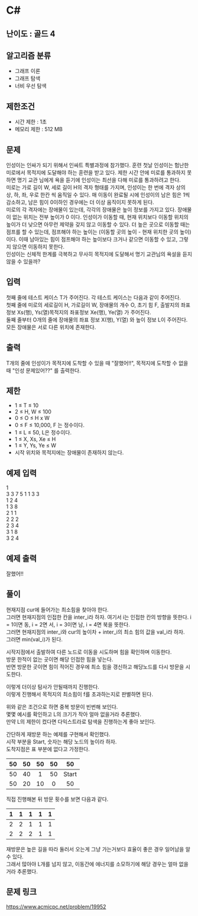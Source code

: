 # C#

## 난이도 : 골드 4

## 알고리즘 분류
  - 그래프 이론
  - 그래프 탐색
  - 너비 우선 탐색

## 제한조건
  - 시간 제한 : 1초
  - 메모리 제한 : 512 MB

## 문제
인성이는 인싸가 되기 위해서 인싸트 특별과정에 참가했다. 훈련 첫날 인성이는 험난한 미로에서 목적지에 도달해야 하는 훈련을 받고 있다. 제한 시간 안에 미로를 통과하지 못하면 명기 교관 님에게 욕을 듣기에 인성이는 최선을 다해 미로를 통과하려고 한다.<br/>
미로는 가로 길이 W, 세로 길이 H의 격자 형태를 가지며, 인성이는 한 번에 격자 상의 상, 하, 좌, 우로 한칸 씩 움직일 수 있다.  매 이동이 완료될 시에 인성이의 남은 힘은 1씩 감소하고, 남은 힘이 0이하인 경우에는 더 이상 움직이지 못하게 된다.<br/>
미로의 각 격자에는 장애물이 있는데, 각각의 장애물은 높이 정보를 가지고 있다. 장애물이 없는 위치는 전부 높이가 0 이다. 인성이가 이동할 때, 현재 위치보다 이동할 위치의 높이가 더 낮으면 아무런 제약을 갖지 않고 이동할 수 있다. 더 높은 곳으로 이동할 때는 점프를 할 수 있는데, 점프해야 하는 높이는 (이동할 곳의 높이 - 현재 위치한 곳의 높이) 이다. 이때 남아있는 힘이 점프해야 하는 높이보다 크거나 같으면 이동할 수 있고, 그렇지 않으면 이동하지 못한다.<br/>
인성이는 신체적 한계를 극복하고 무사히 목적지에 도달해서 명기 교관님의 욕설을 듣지 않을 수 있을까?<br/>


## 입력
첫째 줄에 테스트 케이스 T가 주어진다. 각 테스트 케이스는 다음과 같이 주어진다.<br/>
첫째 줄에 미로의 세로길이 H, 가로길이 W, 장애물의 개수 O, 초기 힘 F, 출발지의 좌표 정보 Xs(행), Ys(열)목적지의 좌표정보 Xe(행), Ye(열) 가 주어진다.<br/>
둘째 줄부터 O개의 줄에 장애물의 좌표 정보 X(행), Y(열) 와 높이 정보 L이 주어진다. 모든 장애물은 서로 다른 위치에 존재한다.<br/>


## 출력
T개의 줄에 인성이가 목적지에 도착할 수 있을 때 "잘했어!!", 목적지에 도착할 수 없을 때 "인성 문제있어??" 를 출력한다.<br/>


## 제한
  - 1 ≤ T ≤ 10
  - 2 ≤ H, W ≤ 100
  - 0 ≤ O ≤ H x W
  - 0 ≤ F ≤ 10,000, F 는 정수이다.
  - 1 ≤ L ≤ 50, L은 정수이다.
  - 1 ≤ X, Xs, Xe ≤ H
  - 1 ≤ Y, Ys, Ye ≤ W
  - 시작 위치와 목적지에는 장애물이 존재하지 않는다.


## 예제 입력
1<br/>
3 3 7 5 1 1 3 3<br/>
1 2 4<br/>
1 3 8<br/>
2 1 1<br/>
2 2 2<br/>
2 3 4<br/>
3 1 8<br/>
3 2 4<br/>


## 예제 출력
잘했어!!<br/>


## 풀이
현재지점 cur에 들어가는 최소힘을 찾아야 한다.<br/>
그러면 현재지점의 인접한 칸을 inter_i라 하자. 여기서 i는 인접한 칸의 방향을 뜻한다.
i = 1이면 동, i = 2면 서, i = 3이면 남, i = 4면 북을 뜻한다.<br/>
그러면 현재지점의 inter_i와 cur의 높이차 + inter_i의 최소 힘의 값을 val_i라 하자.<br/>
그러면 min(val_i)가 된다.<br/>


시작지점에서 출발하여 다른 노드로 이동을 시도하며 힘을 확인하며 이동한다.<br/>
방문 한적이 없는 곳이면 해당 인접한 힘을 넣는다.<br/>
반면 방문한 곳이면 힘이 적어진 경우에 최소 힘을 갱신하고 해당노드를 다시 방문을 시도한다.<br/>


이렇게 더이상 탐사가 안될때까지 진행한다.<br/>
이렇게 진행해서 목적지의 최소힘이 f를 초과하는지로 판별하면 된다.<br/>


위와 같은 조건으로 하면 중복 방문이 빈번해 보인다.<br/>
몇몇 예시를 확인하고 L의 크기가 작아 얼마 없을거라 추론했다.<br/>
만약 L의 제한이 컸다면 다익스트라로 탐색을 진행하는게 좋아 보인다.<br/>


간단하게 재방문 하는 예제를 구현해서 확인했다.<br/>
시작 부분을 Start, 숫자는 해당 노드의 높이라 하자.<br/>
도착지점은 표 부분에 없다고 가정한다.<br/>

|50|50|50|50|50|
|:---:|:---:|:---:|:---:|:---:|
|50|40|1|50|Start|
|50|20|10|0|50|


직접 진행해본 뒤 방문 횟수를 보면 다음과 같다.<br/>

|1|1|1|1|1|
|:---:|:---:|:---:|:---:|:---:|
|2|2|1|1|1|
|2|2|2|1|1|

재방문은 높은 길을 따라 둘러서 오는게 그냥 가는거보다 효율이 좋은 경우 일어남을 알 수 있다.<br/>
그래서 많아야 L개를 넘지 않고, 이동간에 에너지를 소모하기에 해당 경우는 얼마 없을거라 추론했다.<br/>


## 문제 링크
https://www.acmicpc.net/problem/19952